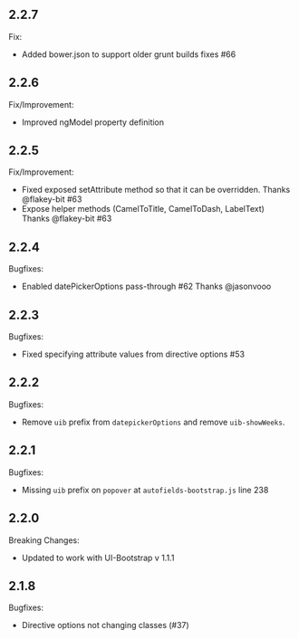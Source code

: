 ## 2.2.7

Fix:

 - Added bower.json to support older grunt builds fixes #66

## 2.2.6

Fix/Improvement:

 - Improved ngModel property definition


## 2.2.5

Fix/Improvement: 

 - Fixed exposed setAttribute method so that it can be overridden. Thanks @flakey-bit #63
 - Expose helper methods (CamelToTitle, CamelToDash, LabelText) Thanks @flakey-bit #63

## 2.2.4

Bugfixes:

 - Enabled datePickerOptions pass-through #62 Thanks @jasonvooo

## 2.2.3

Bugfixes:

 - Fixed specifying attribute values from directive options #53

## 2.2.2

Bugfixes:

 - Remove `uib` prefix from `datepickerOptions` and remove `uib-showWeeks`.

## 2.2.1

Bugfixes:

 - Missing `uib` prefix on `popover` at `autofields-bootstrap.js` line 238 

## 2.2.0

Breaking Changes:

 - Updated to work with UI-Bootstrap v 1.1.1

## 2.1.8

Bugfixes:

  - Directive options not changing classes (#37)
